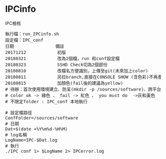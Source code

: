 # IPCinfo
IPC檢核
<pre>
執行檔：run_IPCinfo.sh
設定檔：IPC_conf
日期                備註
20171212            初版
20180321            改為2個檔，run 和conf設定檔
20180323            SSHD Check切為2個部份
20180810            改檔名方便識別，上傳至git(未來加上color)
20180811            另拉branch,直接在CONSOLE SHOW (含色彩)不再產出檔案
20180815            加顏色(fail後的建議為yellow)
# 待辦：首次使用環境建立、防呆(mkdir -p /sources/software)、跨平台
# color ok -> 綠色 、 fail -> 紅色 、 you must do  ->灰和黃色
# 不限定folder : IPC_conf 本地執行

# 設定檔路徑
ConfFolder=/sources/software
# 日期
Dat=$(date +%Y%m%d-%H%M)
# log名稱
LogName=IPC-$Dat.log
# 執行
./IPC_conf 1> $LogName 2> IPCerror.log
</pre>
